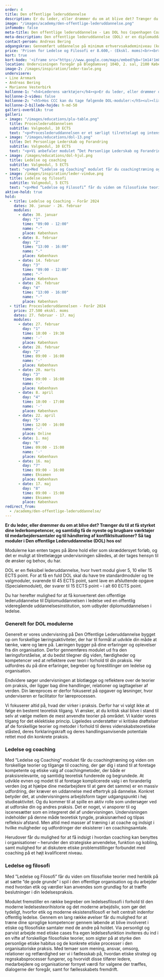 ```yaml
---
order: 4
title: Den offentlige lederuddannelse
description: Er du leder, eller drømmer du om at blive det? Trænger du til at få styrket dine lederkompetencer, og samtidig få de nyeste og brugbare værktøjer til medarbejdersamtaler og til håndtering af konfliktsituationer?
image: "/images/academy/den-offentlige-lederuddannelse.png"
infomode: false
meta-title: Den offentlige lederuddannelse - Læs DOL hos Copenhagen Coaching Center
meta-description: Den offentlige lederuddannelse (DOL) er en diplomuddannelse for dig, der er leder eller drømmer om at blive det. Styrk dine lederkompetencer med CCC.
contact-person: Andreas Bering
adgangskrav: Gennemført uddannelse på minimum erhvervsakademiniveau (kort videregående uddannelse) eller bevis for tilsvarende realkompetencer udstedt af en professionshøjskole eller et erhvervsakademi. Hertil kommer to års relevant erhvervserfaring.
price: 'Prisen for Ledelse og Filosofi er 8.600,- (Ekskl. moms)<br><br>Proceslederuddannelsen: 27.500,- (Ekskl. moms) inkl. Forplejning, litteratur, BIG FIVE test og to individuelle coachinger med en certificeret coach fra Copenhagen Coaching Center<br><br>Det Personlige Lederskab og Forandring: 27.500,- (Ekskl. moms) inkl. Forplejning, overnatning mellem 2. og 3. maj 2023 (Ikke oblikatorisk), litteratur, BIG FIVE test og to individuelle coachinger med en certificeret coach fra Copenhagen Coaching Center.'
kort: true
kort-kode: '<iframe src="https://www.google.com/maps/embed?pb=!1m14!1m8!1m3!1d8980.411292653132!2d12.5359398!3d55.756716!3m2!1i1024!2i768!4f13.1!3m3!1m2!1s0x0%3A0x18925c9493275165!2sGentofte%20B%C3%B8rnevenner!5e0!3m2!1sda!2sdk!4v1656071445879!5m2!1sda!2sdk" width="100%" height="200" style="border:0;" allowfullscreen="" loading="lazy" referrerpolicy="no-referrer-when-downgrade"></iframe>'
location: Undervisningen foregår på Blegdamsvej 104D, 2. sal, 2100 København Ø.
image-2: /images/inspiration/leder-tavle.png
undervisere:
- Line Arnmark
- Andreas Bering
- Marianne Vesterbirk
kollonne-1: "<h4>Lederens værktøjer</h4><p>Er du leder, eller drømmer du om at blive det? Trænger du til at få styrket dine lederkompetencer, og samtidig få de nyeste og brugbare værktøjer til medarbejdersamtaler og til håndtering af konfliktsituationer? Så tag moduler i Den offentlige Lederuddannelse (DOL) hos os!</p><p>Modulerne kan enten tages på åbne hold eller som skræddersyet forløb, og det er muligt at tilrettelægge undervisningen således, at der tages hensyn til de ønsker og behov, du har</p><h5>DOL – lederuddannelsen</h5><p>Generelt er vores undervisning på Den Offentlige Lederuddannelse bygget op om forskellige læringsaktiviteter, der har til formål at udvikle din måde at tænke, være og lære på. Læringen bygger på dine erfaringer og oplevelser fra din organisation. Derfor gennemføres modulet ud fra den læringsforståelse, at du bedst tilegner dig viden, færdigheder og kompetencer ved at reflektere over teori i forhold til din praksis. Her udfordres du på dine erfaringer, begreber og forestillinger om ledelse og organisation.</p><p>Endvidere søger undervisningen at blotlægge og reflektere over de teorier om praksis, der ligger bag dine handlinger, relationer og iagttagelser af verden. Din læreproces er derfor fokuseret på opgaver og løsninger, hvor underviseren er facilitator for læreprocessen.</p><p>Vi fokuserer altid på, hvad der virker i praksis. Derfor har vi valgt ikke at følge én bestemt teoretisk tilgang. Vi ønsker, at du kritisk skal blive i stand til selv at vælge mellem de mest anvendte teorier på området. Vi kalder vores tilgang for det eklektiske princip. Ligeledes understøtter vi kritiske drøftelser af de forskellige teorier og metoder i forhold til deres videnskabsteoretiske ståsted, deres forklaringskraft og deres handlingsanvisende potentiale rettet mod din konkrete praksis.</p>"
kollonne-2-video: false
kollonne-2: "<h5>Hos CCC kan du tage følgende DOL-moduler:</h5><ul><li>Det Personlige Lederskab og Forandring (Standardmodul, 10 ECTS)</li><li>Ledelse af Medarbejdere og Faglig Udvikling (Standardmodul, 10 ECTS)</li><li>Proceslederuddannelsen (Valgmodul, 10 ECTS)</li><li>Ledelse af forandrings- og udviklingsprocesser i offentlige organisationer (Valgmodul, 5 ECTS)</li><li>Ledelse og Coaching (valgmodul, 5 ECTS)</li><li>Projektledelse (valgmodul, 5 ECTS)</li><li>Ledelse og Filosofi (valgmodul, 5 ECTS)</li><li>Specialemodul (15 ECTS)</li></ul>"
kollonne-2-billede-hojde: h-md-50
galleri-overblik: true
galleri:
- image: "/images/educations/plu-table.png"
  title: Proceslederuddannelsen
  subtitle: Valgmodul, 10 ECTS
  text: "<p>Proceslederuddannelsen er et særligt tilrettelagt og intensivt forløb, der består af to valgfag fra Diplomuddannelsen i Offentlig Ledelse (DOL). De to valgfag er Ledelse & Coaching og Ledelse af Forandrings- og Udviklingsprocesser. Det løber over knapt halvanden måned. Forløbet består af 1 internat/seminar, 3 online webinar á 3 timer, 1 dags undervisning, 1 hel gruppedag og to individuelle coachingsessioner. Herudover er deltagelse i to dages fælles eksamen med fokus på praktiske coachingfærdigheder, procesdesign og facilitering obligatorisk. Endvidere tilbydes alle deltagerne en BIG FIVE personlighedstest med en coachende tilbagemeldingssamtale. BIG FIVE er et af markedets bedst underbyggede personlighedstests til ledere.</p><p>Krav om konstant forandring, omorganisering, økonomisk pres m.v. skaber behov for professionel procesledelse. Proceslederuddannelsen giver dig et solidt fundament til at stå myndigt og dialogisk i ledelsesopgaven. Med de to moduler vil du kunne mestre den sunde og veldesignede proces, der giver dit og organisationens arbejde retning og mening. Du vil kunne samle organisationen, når der er behov for det, og inspirere til den gode idé eller den ekstra indsats. Du vil også blive klædt på til at se og forstå den enkelte medarbejders perspektiv i organisationen. Forventninger fra medarbejdere om medinddragelse og samskabelse som en del af virksomhedens kultur, drift og udvikling kalder dels på, at du har grundlæggende færdigheder i coaching og dels på, at du kan håndtere, forstå og vurdere de forskellige forandringer, der er til stede i organisationers liv, og som kalder på løbende tilpasninger og kursskifte. God procesledelse kræver evner til at styre, rumme og stimulere menneskelig og faglig mangfoldighed i retning af fælles udvikling og mål</p>"
- image: "/images/educations/dol-13.png"
  title: Det Personlige Lederskab og Forandring
  subtitle: Valgmodul, 10 ECTS
  text: "<p>Vi anbefaler modulet ”Det Personlige Lederskab og Forandring” til dig, der har brug for at skærpe blikket på egen kompetenceudvikling og sætte dig selv i fokus som leder. Modulet har fokus på at styrke dine personlige handlekompetencer og på den praksis, du er leder i. Modulet har tre overordnede temaer, som sætter fokus på dit lederskab:</p><p>1) Under overskriften ”Hvem er vi,  der skal forandre?”  ser vi indad. Vi bruger en personlighedstest, BIG FIVE, til at reflektere og analysere din lederstil og dine mønstre. Hvad giver energi, og hvad trækker energien væk fra dine arbejdsopgaver? Hvordan reagerer du typisk, når der er modvind, og du er ude af komfortzonen? Hvordan påvirker din kontekst dig, og hvilke forestillinger har du om det personlige lederskab og de forandringer, der er en uundgåelig del af din verden? Dine forestillinger om dit lederskab sættes i forhold til betydningen af valg og fravalg af forskellige ledelses- og forandringsteoretiske perspektiver.</p><p>2) Vi spørger: “Hvad er det, der skal forandres?”, eller hvilke elementer kan forandres? Hvordan ser den politiske og administrative kontekst ud? Hvordan har den udviklet sig, og hvordan ønsker vi  at den skal udvikle sig? Hvilke konsekvenser har konteksten og dine ønsker for din ledelsespraksis og kommunikation? Vi undersøger, hvilken betydning valg af forskellige perspektiver, teorier og metoder får for forandringsledelse og ledelsesidentitet og dine egne værdier og etikker.</p><p>3) Under temaet “Hvordan skal der forandres?” arbejder vi med de metoder, der kan/skal bruges i forbindelse med en kommende forandringsproces; hvad skal forandringen ændre ved? Her vil vi gøre brug af en mangfoldighed af teoretikere, der kan inspirere dig i forhold til at lede forandringsprocesser (bl.a. temaer som modstand, legitimitet, autoritet, magt; at lede uden mandat, motivation, m.m.). Det handler med andre ord om at begynde at iklæde sig teori og metoder i forbindelse med en kommende mulig forandringsproces og i forhold til den konkrete synopsis-skrivning.</p><p>Formålet med modulet er således at skabe forudsætninger for et handlekraftigt lederskab, som giver dig en personlig myndighed . Det indebærer en bevidsthed om egne mønstre og værdier, en kompetent og bevidst brug af kommunikative  færdigheder samt evnen til at sætte retning for og understøtte faglige og organisatoriske forandringer. De centrale teoretiske blikke på det faglige og personlige lederskab og udviklingen af lederidentiteten er kommunikationsteori og ledelses- og forandringsteori, herunder systemisk- og socialkonstruktionistisk inspireret ledelsesteori. Desuden trækker modulet på filosofiske bidrag til den faglige og personlige lederdannnelse , og vi arbejder her med etikker, begrebsafklaring, kommunikation og ledelsesmæssigt nærvær via filosofiske inspirerede samtaleformer (fx protreptisk og sokratisk dialog), samt teorier om kapacitetsopbygning og kompetenceudvikling, herunder coaching og den coachende lederstil.</p>"
- image: /images/educations/dol-hjul.png
  title: Ledelse og coaching
  subtitle: Valgmodul, 5 ECTS
  text: "<p>Med ”Ledelse og Coaching” modulet får du coachingtræning og viden om forskellige teorier og tilgange til coaching, der gør dig i stand til at foretage kompetente og etiske valg af coachingmetoder, der både er praksisrelevante, og samtidig teoretisk funderede og begrundede. At udvikle evnen og modet til at foretage komplicerede valg i en foranderlig verden (og at hjælpe dine medarbejdere til at gøre det samme) er en massiv udfordring, der kræver en uddannelse med eftertryk på dannelse. Konkret betyder det, at undervisningens arbejdsform tager udgangspunkt i høj studieaktivitet. Og du kommer til at spille en aktiv rolle som undersøger ved at udforske din og andres praksis. Det er noget, vi ansporer til og iscenesætter som en integreret del af undervisningen. Undervisningen indeholder på denne måde teoretisk tyngde, praksisnærhed og tilpas refleksiv afstand. Men altid med masser af træning i at coache og indsigt i hvilke muligheder og udfordringer der eksisterer i en coachingsamtale.</p><p>Herudover får du mulighed for at få indsigt i hvordan coaching kan benyttes i organisationer – herunder den strategiske anvendelse, funktion og kobling, samt mulighed for at diskutere etiske problemstillinger forbundet med coaching på et højt kvalificeret niveau.</p>"
- image: /images/inspiration/leder-vindue.png
  title: Ledelse og filosofi
  subtitle: Valgmodul, 5 ECTS
  text: "<p>Med ”Ledelse og Filosofi” får du viden om filosofiske teorier med henblik på at sætte ”de gode grunde” i spil i den offentlige organisation og du arbejder med hvordan etik og værdier kan anvendes som grundlag for at træffe beslutninger i din ledelsespraksis.</p><p>Modulet fremstiller en række begreber om ledelsesfilosofi i forhold til den moderne ledelsesteorihistorie og det moderne arbejdsliv, som gør det tydeligt, hvorfor etik og moderne eksistensfilosofi er helt centralt indenfor offentlig ledelse. Gennem en lang række øvelser får du mulighed for at træne dine sproglige kompetencer gennem løbende at blive involveret i etiske og filosofiske samtaler med de andre på holdet. Via personligt og parvist arbejde med etiske cases fra egen ledelsesfunktion inviteres du ind i en vifte af forskellige filosofiske teorier, som sigter på at styrke den personlige etiske habitus og de konkrete etiske processer i den organisatoriske praksis. Med temaer som mening, ansvar, omsorg, relationer og retfærdighed ser vi i fællesskab på, hvordan etiske strategi og regnskabsprocesser fungerer, og hvorvidt disse tilfører ledere, medarbejdere og organisationer fornyet værdi for valgene der træffes, dialogerne der foregår, samt for fællesskabets fremdrift.</p>"
aktive-hold: true
hold:
  - title: Ledelse og Coaching - Forår 2024
    dates: 30. januar - 26. februar
    modules:
      - date: 30. januar
        day: "1"
        time: "09:00 - 12:00"
        name: "-"
        place: København
      - date: 8. februar
        day: "2"
        time: "13:00 - 16:00"
        name: "-"
        place: København
      - date: 14. februar
        day: "3"
        time: "09:00 - 12:00"
        name: "-"
        place: København
      - date: 26. februar
        day: "4"
        time: "13:00 - 16:00"
        name: "-"
        place: København
  - title: Proceslederuddannelsen - Forår 2024
    price: 27.500 ekskl. moms
    dates: 27. februar - 17. maj
    modules:
      - date: 27. februar
        day: "1"
        time: 10:00 - 19:30
        name: '-'
        place: København
      - date: 28. februar
        day: "2"
        time: 09:00 - 16:00
        name: '-'
        place: København
      - date: 20. marts
        day: "3"
        time: 09:00 - 16:00
        name: '-'
        place: København
      - date: 8. april
        day: "4"
        time: 10:00 - 17:00
        name: '-'
        place: København
      - date: 22. april
        day: "5"
        time: 12:00 - 16:00
        name: '-'
        place: Online
      - date: 1. maj
        day: "6"
        time: 09:00 - 15:00
        name: '-'
        place: København
      - date: 16. maj
        day: "7"
        time: 09:00 - 16:00
        name: Eksamen
        place: København
      - date: 17. maj
        day: "8"
        time: 09:00 - 15:00
        name: Eksamen
        place: København
redirect_from:
  - /academy/den-offentlige-lederuddannelse/
---
```


**Er du leder, eller drømmer du om at blive det? Trænger du til at få styrket dine lederkompetencer, og samtidig få de nyeste og brugbare værktøjer til medarbejdersamtaler og til håndtering af konfliktsituationer? Så tag moduler i Den offentlige Lederuddannelse (DOL) hos os!**

Modulerne kan enten tages på åbne hold eller som skræddersyet forløb, og det er muligt at tilrettelægge undervisningen således, at der tages hensyn til de ønsker og behov, du har.

DOL er en fleksibel lederuddannelse, hvor hvert modul giver 5, 10 eller 15 ECTS point. For at få en fuld DOL skal du have tre standardmoduler og tre valgmoduler, svarende til 45 ECTS point, samt lave en afsluttende opgave (Specialemodulet), der svarer til 15 ECTS point – i alt 60 ECTS point.

Du har herefter mulighed for at få konverteret den offentlige lederuddannelse til Diplomuddannelsen i ledelse ved en offentlig videregående uddannelsesinstitution, som udbyder diplomuddannelsen i ledelse.

### Generelt for DOL modulerne
Generelt er vores undervisning på Den Offentlige Lederuddannelse bygget op om forskellige læringsaktiviteter, der har til formål at udvikle din måde at tænke, være og lære på. Læringen bygger på dine erfaringer og oplevelser fra din organisation. Derfor gennemføres modulet ud fra den læringsforståelse, at du bedst tilegner dig viden, færdigheder og kompetencer ved at reflektere over teori i forhold til din praksis. Her udfordres du på dine erfaringer, begreber og forestillinger om ledelse og organisation.

Endvidere søger undervisningen at blotlægge og reflektere over de teorier om praksis, der ligger bag dine handlinger, relationer og iagttagelser af verden. Din læreproces er derfor fokuseret på opgaver og løsninger, hvor underviseren er facilitator for læreprocessen.

Vi fokuserer altid på, hvad der virker i praksis. Derfor har vi valgt ikke at følge én bestemt teoretisk tilgang. Vi ønsker, at du kritisk skal blive i stand til selv at vælge mellem de mest anvendte teorier på området. Vi kalder vores tilgang for det eklektiske princip. Ligeledes understøtter vi kritiske drøftelser af de forskellige teorier og metoder i forhold til deres videnskabsteoretiske ståsted, deres forklaringskraft og deres handlingsanvisende potentiale rettet mod din konkrete praksis.

### Ledelse og coaching
Med ”Ledelse og Coaching” modulet får du coachingtræning og viden om forskellige teorier og tilgange til coaching, der gør dig i stand til at foretage kompetente og etiske valg af coachingmetoder, der både er praksisrelevante, og samtidig teoretisk funderede og begrundede. At udvikle evnen og modet til at foretage komplicerede valg i en foranderlig verden (og at hjælpe dine medarbejdere til at gøre det samme) er en massiv udfordring, der kræver en uddannelse med eftertryk på dannelse. Konkret betyder det, at undervisningens arbejdsform tager udgangspunkt i høj studieaktivitet. Og du kommer til at spille en aktiv rolle som undersøger ved at udforske din og andres praksis. Det er noget, vi ansporer til og iscenesætter som en integreret del af undervisningen. Undervisningen indeholder på denne måde teoretisk tyngde, praksisnærhed og tilpas refleksiv afstand. Men altid med masser af træning i at coache og indsigt i hvilke muligheder og udfordringer der eksisterer i en coachingsamtale.

Herudover får du mulighed for at få indsigt i hvordan coaching kan benyttes i organisationer – herunder den strategiske anvendelse, funktion og kobling, samt mulighed for at diskutere etiske problemstillinger forbundet med coaching på et højt kvalificeret niveau.

### Ledelse og filosofi
Med ”Ledelse og Filosofi” får du viden om filosofiske teorier med henblik på at sætte ”de gode grunde” i spil i den offentlige organisation og du arbejder med hvordan etik og værdier kan anvendes som grundlag for at træffe beslutninger i din ledelsespraksis.

Modulet fremstiller en række begreber om ledelsesfilosofi i forhold til den moderne ledelsesteorihistorie og det moderne arbejdsliv, som gør det tydeligt, hvorfor etik og moderne eksistensfilosofi er helt centralt indenfor offentlig ledelse. Gennem en lang række øvelser får du mulighed for at træne dine sproglige kompetencer gennem løbende at blive involveret i etiske og filosofiske samtaler med de andre på holdet. Via personligt og parvist arbejde med etiske cases fra egen ledelsesfunktion inviteres du ind i en vifte af forskellige filosofiske teorier, som sigter på at styrke den personlige etiske habitus og de konkrete etiske processer i den organisatoriske praksis. Med temaer som mening, ansvar, omsorg, relationer og retfærdighed ser vi i fællesskab på, hvordan etiske strategi og regnskabsprocesser fungerer, og hvorvidt disse tilfører ledere, medarbejdere og organisationer fornyet værdi for valgene der træffes, dialogerne der foregår, samt for fællesskabets fremdrift.